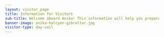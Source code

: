 ```yaml
---
layout: visitor_page
title: Information for Visitors 
sub-title: Welcome aboard Anika! This information will help you prepare for your day sailing with us.
banner-image: anika-halcyon-gibraltar.jpg
visitor-type: day-sail
---
```

